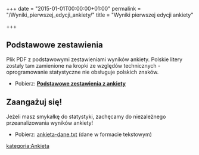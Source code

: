 +++
date = "2015-01-01T00:00:00+01:00"
permalink = "/Wyniki_pierwszej_edycji_ankiety/"
title = "Wyniki pierwszej edycji ankiety"

+++

Podstawowe zestawienia
----------------------

Plik PDF z podstawowymi zestawieniami wyników ankiety. Polskie litery zostały tam zamienione na kropki ze względów technicznych - oprogramowanie statystyczne nie obsługuje polskich znaków.

-   Pobierz: **[Podstawowe zestawienia z ankiety](/Media:ankieta-1-1.pdf "wikilink")**

Zaangażuj się!
--------------

Jeżeli masz smykałkę do statystyki, zachęcamy do niezależnego przeanalizowania wyników ankiety!

-   Pobierz: [ankieta-dane.txt](/Media:ankieta-dane.txt "wikilink") (dane w formacie tekstowym)

[kategoria:Ankieta](/atopedia/kategoria:Ankieta "wikilink")